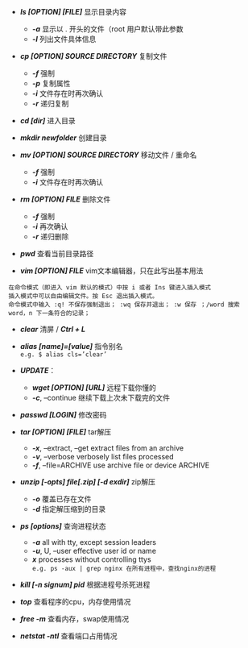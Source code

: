 + ***ls [OPTION] [FILE]*** 显示目录内容
   + ***-a*** 显示以 . 开头的文件（root 用户默认带此参数
   + ***-l*** 列出文件具体信息

+ ***cp [OPTION] SOURCE DIRECTORY*** 复制文件
   + ***-f*** 强制
   + ***-p*** 复制属性
   + ***-i*** 文件存在时再次确认
   + ***-r*** 递归复制

+ ***cd [dir]*** 进入目录

+ ***mkdir newfolder*** 创建目录

+ ***mv [OPTION] SOURCE DIRECTORY*** 移动文件 / 重命名
   + ***-f*** 强制
   + ***-i*** 文件存在时再次确认

+ ***rm [OPTION] FILE*** 删除文件
   + ***-f*** 强制
   + ***-i*** 再次确认
   + ***-r*** 递归删除

+ ***pwd*** 查看当前目录路径

+ ***vim [OPTION] FILE*** vim文本编辑器，只在此写出基本用法   
```
在命令模式（即进入 vim 默认的模式）中按 i 或者 Ins 键进入插入模式   
插入模式中可以自由编辑文件。按 Esc 退出插入模式。   
命令模式中输入 :q! 不保存强制退出； :wq 保存并退出； :w 保存 ；/word 搜索 word，n 下一条符合的记录；
```
+ ***clear*** 清屏 / ***Ctrl + L***

+ ***alias [name]=[value]*** 指令别名   
```e.g. $ alias cls=’clear’```

+ ***UPDATE***：
   + ***wget [OPTION] [URL]*** 远程下载你懂的
   + ***-c***, –continue 继续下载上次未下载完的文件

+ ***passwd [LOGIN]*** 修改密码

+ ***tar [OPTION] [FILE]*** tar解压
   + ***-x***, –extract, –get extract files from an archive
   + ***-v***, –verbose verbosely list files processed
   + ***-f***, –file=ARCHIVE use archive file or device ARCHIVE

+ ***unzip [-opts] file[.zip] [-d exdir]*** zip解压
   + ***-o*** 覆盖已存在文件
   + ***-d*** 指定解压缩到的目录

+ ***ps [options]*** 查询进程状态
   + ***-a*** all with tty, except session leaders
   + ***-u***, U, –user effective user id or name
   + ***x*** processes without controlling ttys   
```e.g. ps -aux | grep nginx 在所有进程中，查找nginx的进程```

+ ***kill [-n signum] pid*** 根据进程号杀死进程

+ ***top*** 查看程序的cpu，内存使用情况

+ ***free -m*** 查看内存，swap使用情况

+ ***netstat -ntl*** 查看端口占用情况

